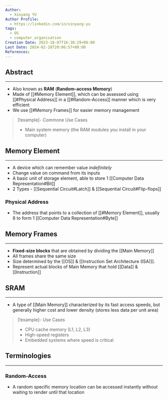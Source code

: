 ```yaml
---
Author:
  - Xinyang YU
Author Profile:
  - https://linkedin.com/in/xinyang-yu
tags:
  - OS
  - computer_organisation
Creation Date: 2023-10-07T16:38:29+08:00
Last Date: 2024-02-28T20:06:57+08:00
References: 
---
```

## Abstract
---
- Also known as **RAM** (**Random-access Memory**)
- Made of [[#Memory Element]], which can be assessed using [[#Physical Address]] in a [[#Random-Access]] manner which is very efficient
- We use [[#Memory Frames]] for easier memory management 

>[!example]- Commone Use Cases
> - Main system memory (the RAM modules you install in your computer)

## Memory Element
---
- A device which can remember value *indefinitely*
- Change value on command from its inputs
- A basic unit of storage element, able to store 1 [[Computer Data Representation#Bit]]
- 2 Types - [[Sequential Circuit#Latch]] & [[Sequential Circuit#Flip-flops]]

### Physical Address
- The address that points to a collection of [[#Memory Element]], usually 8 to form 1 [[Computer Data Representation#Byte]]


## Memory Frames
---
- **Fixed-size blocks** that are obtained by dividing the [[Main Memory]]
- All frames share the same size 
- Size determined by the [[OS]] & [[Instruction Set Architecture (ISA)]]. 
- Represent actual blocks of Main Memory that hold [[Data]] & [[Instruction]]

## SRAM
---
- A type of [[Main Memory]] characterized by its fast access speeds, but generally higher cost and lower density (stores less data per unit area)

>[!example]- Use Cases
> - CPU cache memory (L1, L2, L3)
> - High-speed registers
> - Embedded systems where speed is critical

## Terminologies
---
### Random-Access
- A random specific memory location can be accessed instantly without waiting to render until that location 


